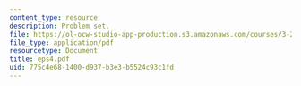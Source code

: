```yaml
---
content_type: resource
description: Problem set.
file: https://ol-ocw-studio-app-production.s3.amazonaws.com/courses/3-225-electronic-and-mechanical-properties-of-materials-fall-2007/775c4e681400d937b3e3b5524c93c1fd_eps4.pdf
file_type: application/pdf
resourcetype: Document
title: eps4.pdf
uid: 775c4e68-1400-d937-b3e3-b5524c93c1fd
---
```

